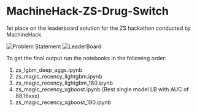 # MachineHack-ZS-Drug-Switch
1st place on the leaderboard solution for the ZS hackathon conducted by MachineHack.

![Problem Statement](https://github.com/nikhilmishradevelop/MachineHack-ZS-Drug-Switch/blob/master/problem_statement.png)
![LeaderBoard](https://github.com/nikhilmishradevelop/MachineHack-ZS-Drug-Switch/blob/master/leaderboard.png)


To get the final output run the notebooks in the following order:

1. zs_lgbm_deep_aggs.ipynb
2. zs_magic_recency_lightgbm.ipynb
3. zs_magic_recency_lightgbm_180.ipynb
4. zs_magic_recency_xgboost.ipynb (Best single model LB with AUC of 88.16xxx)
5. zs_magic_recency_xgboost_180.ipynb
